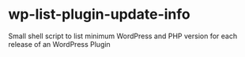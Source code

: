 # wp-list-plugin-update-info
Small shell script to list minimum WordPress and PHP version for each release of an WordPress Plugin
